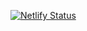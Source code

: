 [![Netlify Status](https://api.netlify.com/api/v1/badges/97c9ec1e-eb56-45b9-8f61-6828f352287c/deploy-status)][def]


[def]: https://app.netlify.com/sites/winstonchen3/deploys